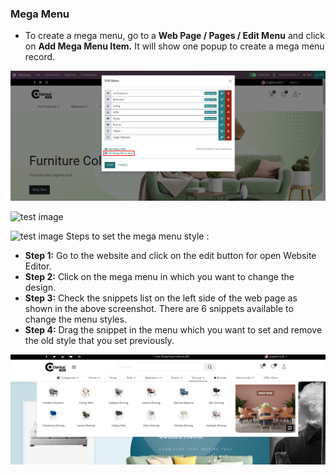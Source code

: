 ###  Mega Menu 
- To create a mega menu, go to a __Web Page / Pages / Edit Menu__  and click on __Add Mega Menu Item.__ It will show one popup to create a mega menu record.
<img src="./image/9-1.jpg" alt="" />

![test image](./image/9-2.png)

![test image](./image/9-3.png)
Steps to set the mega menu style :

- **Step 1:** Go to the website and click on the edit button for open Website Editor.
- **Step 2:** Click on the mega menu in which you want to change the design.
- **Step 3:** Check the snippets list on the left side of the web page as shown in the above screenshot. There are 6 snippets available to change the menu styles.
- **Step 4:** Drag the snippet in the menu which you want to set and remove the old style that you set previously.
<img src="./image/9-4.png" alt="" />



